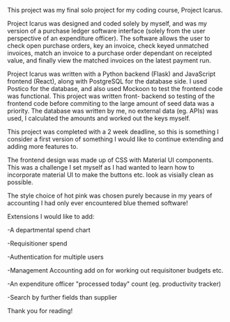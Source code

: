 This project was my final solo project for my coding course, Project Icarus. 

Project Icarus was designed and coded solely by myself, and was my version of a purchase ledger software interface (solely from the user perspective of an expenditure officer). The software allows the user to check open purchase orders, key an invoice, check keyed unmatched invoices, match an invoice to a purchase order dependant on receipted value, and finally view the matched invoices on the latest payment run. 

Project Icarus was written with a Python backend (Flask)  and JavaScript frontend (React), along with PostgreSQL for the database side. I used Postico for the database, and also used Mockoon to test the frontend code was functional. This project was written front- backend so testing of the frontend code before commiting to the large amount of seed data was a priority. The database was written by me, no external data (eg. APIs) was used, I calculated the amounts and worked out the keys myself. 

This project was completed with a 2 week deadline, so this is something I consider a first version of something I would like to continue extending and adding more features to. 

The frontend design was made up of CSS with Material UI components. This was a challenge I set myself as I had wanted to learn how to incorporate material UI to make the buttons etc. look as visially clean as possible. 

The style choice of hot pink was chosen purely because in my years of accounting I had only ever encountered blue themed software! 


Extensions I would like to add:
<p>
-A departmental spend chart
</p>
<p>
-Requisitioner spend
</p>
<p>
-Authentication for multiple users
</p>
<p>
-Management Accounting add on for working out requisitoner budgets etc.
</p>
<p>
-An expenditure officer "processed today" count (eg. productivity tracker)
</p>
<p>
-Search by further fields than supplier
</p>
<p>
Thank you for reading! 
</p>
